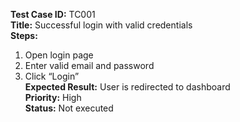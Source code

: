 **Test Case ID:** TC001  
**Title:** Successful login with valid credentials  
**Steps:**  
1. Open login page  
2. Enter valid email and password  
3. Click “Login”  
**Expected Result:** User is redirected to dashboard  
**Priority:** High  
**Status:** Not executed
